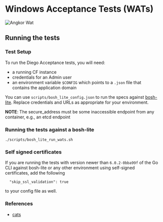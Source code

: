 # Windows Acceptance Tests (WATs)
![Angkor Wat](http://upload.wikimedia.org/wikipedia/commons/thumb/f/f5/Buddhist_monks_in_front_of_the_Angkor_Wat.jpg/640px-Buddhist_monks_in_front_of_the_Angkor_Wat.jpg)

## Running the tests

### Test Setup

To run the Diego Acceptance tests, you will need:
- a running CF instance
- credentials for an Admin user
- an environment variable `$CONFIG` which points to a `.json` file that contains the application domain

You can use `scripts/bosh_lite_config.json` to run the specs against
[bosh-lite](https://github.com/cloudfoundry/bosh-lite). Replace
credentials and URLs as appropriate for your environment.

**NOTE**: The secure_address must be some inaccessible endpoint from
  any container, e.g., an etcd endpoint

### Running the tests against a bosh-lite

`./scripts/bosh_lite_run_wats.sh`

### Self signed certificates

If you are running the tests with version newer than `6.0.2-0bba99f`
of the Go CLI against bosh-lite or any other environment using
self-signed certificates, add the following

```
  "skip_ssl_validation": true
```

to your config file as well.

### References

- [cats](https://github.com/cloudfoundry/cf-acceptance-tests)

